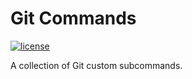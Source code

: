 # Git Commands

[![license][license-badge]][license]

A collection of Git custom subcommands.

<!-- badge links -->

[license]: LICENSE
[license-badge]: https://img.shields.io/github/license/micnncim/git-commands?style=for-the-badge
